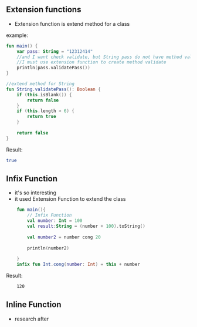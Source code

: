 ## Extension functions

- Extension function is extend method for a class

example:
```kotlin
fun main() {
    var pass: String = "12312414"
    //and I want check validate, but String pass do not have method validate
    //I must use extension function to create method validate
    println(pass.validatePass())
}

//extend method for String
fun String.validatePass(): Boolean {
    if (this.isBlank()) {
        return false
    }
    if (this.length > 6) {
        return true
    }
    
    return false
}

```

Result:
```bash
true
```

## Infix Function
- it's so interesting
- it used Extension Function to extend the class
```kotlin
    fun main(){
        // Infix Function
        val number: Int = 100
        val result:String = (number + 100).toString()
    
        val number2 = number cong 20
    
        println(number2)
        
    }
    infix fun Int.cong(number: Int) = this + number
```
Result:
```bash
    120
```

## Inline Function
- research after